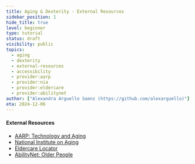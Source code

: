```yaml
---
title: Aging & Dexterity - External Resources
sidebar_position: 1
hide_title: true
level: beginner
type: tutorial
status: draft
visibility: public
topics:
  - aging
  - dexterity
  - external-resources
  - accessibility
  - provider:aarp
  - provider:nia
  - provider:eldercare
  - provider:abilitynet
author: ["Alexandra Arguello Saenz (https://github.com/alexarguello)"]
eta: 2024-12-06
---
```


#### External Resources
- [AARP: Technology and Aging](https://www.aarp.org/home-family/personal-technology/)
- [National Institute on Aging](https://www.nia.nih.gov/)
- [Eldercare Locator](https://eldercare.acl.gov/)
- [AbilityNet: Older People](https://abilitynet.org.uk/at-home/older-people)
